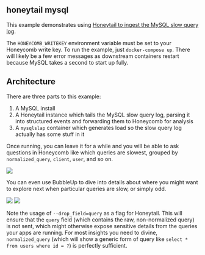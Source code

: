 ## honeytail mysql

This example demonstrates using [Honeytail to ingest the MySQL slow query
log](https://docs.honeycomb.io/getting-data-in/integrations/databases/mysql/logs/).

The `HONEYCOMB_WRITEKEY` environment variable must be set to your Honeycomb
write key. To run the example, just `docker-compose up`. There will likely be a
few error messages as downstream containers restart because MySQL takes a second
to start up fully.

## Architecture

There are three parts to this example:

1. A MySQL install
2. A Honeytail instance which tails the MySQL slow query log, parsing it into
   structured events and forwarding them to Honeycomb for analysis
3. A `mysqlslap` container which generates load so the slow query log actually
   has some stuff in it

Once running, you can leave it for a while and you will be able to ask questions
in Honeycomb like which queries are slowest, grouped by `normalized_query`,
`client`, `user`, and so on.

![](https://raw.githubusercontent.com/honeycombio/examples/master/_internal/mysql-heatmap.png)

You can even use BubbleUp to dive into details about where you might want to
explore next when particular queries are slow, or simply odd.

![](https://raw.githubusercontent.com/honeycombio/examples/master/_internal/mysql-bubbleup-select.png)
![](https://raw.githubusercontent.com/honeycombio/examples/master/_internal/mysql-bubbleup-histos.png)

Note the usage of `--drop_field=query` as a flag for Honeytail. This will
ensure that the `query` field (which contains the raw, non-normalized query) is
not sent, which might otherwise expose sensitive details from the queries your
apps are running. For most insights you need to divine, `normalized_query`
(which will show a generic form of query like `select * from users where id =
?`) is perfectly sufficient.
